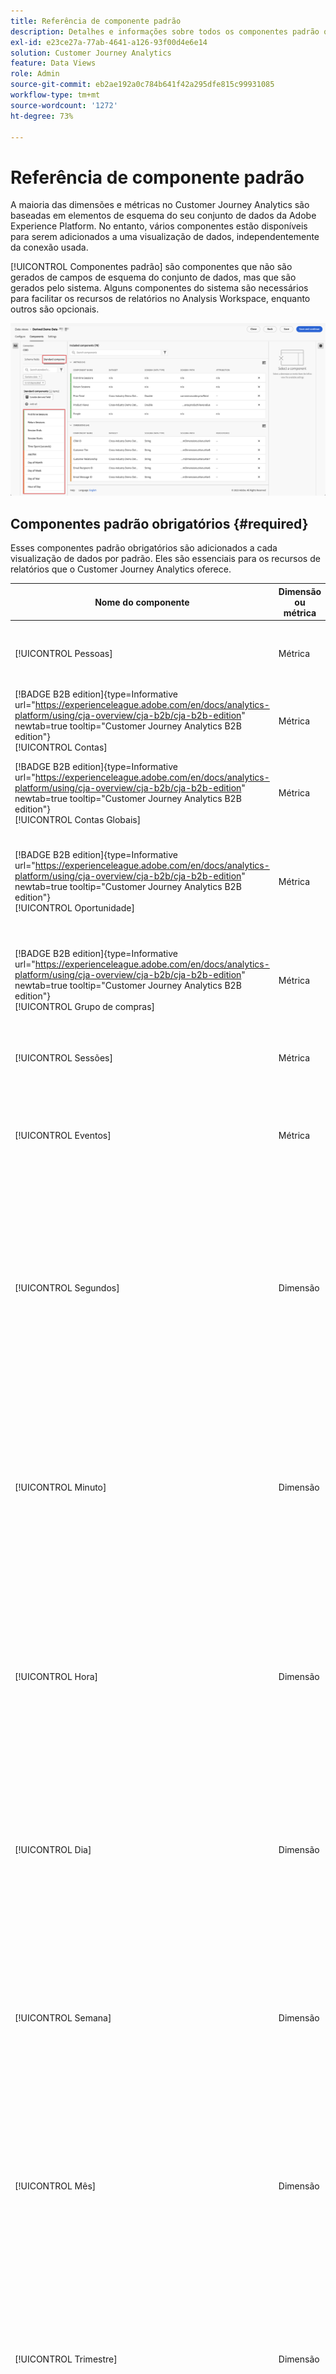 ```yaml
---
title: Referência de componente padrão
description: Detalhes e informações sobre todos os componentes padrão que podem ser adicionados a qualquer visualização de dados.
exl-id: e23ce27a-77ab-4641-a126-93f00d4e6e14
solution: Customer Journey Analytics
feature: Data Views
role: Admin
source-git-commit: eb2ae192a0c784b641f42a295dfe815c99931085
workflow-type: tm+mt
source-wordcount: '1272'
ht-degree: 73%

---
```


# Referência de componente padrão

A maioria das dimensões e métricas no Customer Journey Analytics são baseadas em elementos de esquema do seu conjunto de dados da Adobe Experience Platform. No entanto, vários componentes estão disponíveis para serem adicionados a uma visualização de dados, independentemente da conexão usada.

[!UICONTROL Componentes padrão] são componentes que não são gerados de campos de esquema do conjunto de dados, mas que são gerados pelo sistema. Alguns componentes do sistema são necessários para facilitar os recursos de relatórios no Analysis Workspace, enquanto outros são opcionais.

![Componentes padrão](assets/dataview-standard-components.png)

## Componentes padrão obrigatórios {#required}

Esses componentes padrão obrigatórios são adicionados a cada visualização de dados por padrão. Eles são essenciais para os recursos de relatórios que o Customer Journey Analytics oferece.

| Nome do componente | Dimensão ou métrica | Notas |
| --- | --- | --- |
| [!UICONTROL Pessoas] | Métrica | Baseado na ID de pessoa especificada em uma [!UICONTROL Conexão]. |
| [!BADGE B2B edition]{type=Informative url="https://experienceleague.adobe.com/en/docs/analytics-platform/using/cja-overview/cja-b2b/cja-b2b-edition" newtab=true tooltip="Customer Journey Analytics B2B edition"}<br/>[!UICONTROL Contas] | Métrica | Baseado na ID de Conta especificada em uma [!UICONTROL Conexão]. |
| [!BADGE B2B edition]{type=Informative url="https://experienceleague.adobe.com/en/docs/analytics-platform/using/cja-overview/cja-b2b/cja-b2b-edition" newtab=true tooltip="Customer Journey Analytics B2B edition"}<br/>[!UICONTROL Contas Globais] | Métrica | Com base na ID de Contas Globais especificada na [!UICONTROL Conexão]. |
| [!BADGE B2B edition]{type=Informative url="https://experienceleague.adobe.com/en/docs/analytics-platform/using/cja-overview/cja-b2b/cja-b2b-edition" newtab=true tooltip="Customer Journey Analytics B2B edition"}<br/>[!UICONTROL Oportunidade] | Métrica | As oportunidades, com base na ID de Oportunidade especificada na [!UICONTROL Conexão]. |
| [!BADGE B2B edition]{type=Informative url="https://experienceleague.adobe.com/en/docs/analytics-platform/using/cja-overview/cja-b2b/cja-b2b-edition" newtab=true tooltip="Customer Journey Analytics B2B edition"}<br/>[!UICONTROL Grupo de compras] | Métrica | Os grupos de compra, com base na ID do grupo de compra especificada na [!UICONTROL Conexão]. |
| [!UICONTROL Sessões] | Métrica | Baseado nas configurações de sessão da visualização de dados. |
| [!UICONTROL Eventos] | Métrica | O número de linhas de todos os conjuntos de dados de eventos em uma [!UICONTROL Conexão]. |
| [!UICONTROL Segundos] | Dimensão | O segundo em que um determinado evento aconteceu (arredondado para baixo). O primeiro item de dimensão é o primeiro segundo no intervalo de datas e o último item de dimensão é o último segundo no intervalo de datas. |
| [!UICONTROL Minuto] | Dimensão | O minuto em que um determinado evento aconteceu (arredondado para baixo). O primeiro item de dimensão é o primeiro minuto no intervalo de datas, e o último item de dimensão é o último minuto no intervalo de datas. |
| [!UICONTROL Hora] | Dimensão | A hora em que um determinado evento aconteceu (arredondada para baixo). O primeiro item de dimensão é a primeira hora no intervalo de datas, e o último item de dimensão é a última hora no intervalo de datas. |
| [!UICONTROL Dia] | Dimensão | O dia em que um determinado evento aconteceu. O primeiro item de dimensão é o primeiro dia no intervalo de datas, e o último item de dimensão é o último dia no intervalo de datas. |
| [!UICONTROL Semana] | Dimensão | A semana em que um determinado evento aconteceu. O primeiro item de dimensão é a primeira semana no intervalo de datas, e o último item de dimensão é a última semana no intervalo de datas. |
| [!UICONTROL Mês] | Dimensão | O mês em que um determinado evento aconteceu. O primeiro item de dimensão é o primeiro mês no intervalo de datas, e o último item de dimensão é o último mês no intervalo de datas. |
| [!UICONTROL Trimestre] | Dimensão | O trimestre em que um determinado evento aconteceu. O primeiro item de dimensão é o primeiro trimestre no intervalo de datas, e o último item de dimensão é o último trimestre no intervalo de datas. |
| [!UICONTROL Ano] | Dimensão | O ano em que um determinado evento aconteceu. O primeiro item de dimensão é o primeiro ano no intervalo de datas, e o último item de dimensão é o ano mais recente no intervalo de datas. |
| Profundidade do evento | Dimensão | Atribui valores numéricos sequenciais (1, 2, 3, etc.) a cada interação de evento em uma sessão. Com essa dimensão, você pode rastrear a progressão de eventos do início ao fim em uma sessão limitada. Por exemplo, quando usado em uma definição de segmento com uma regra definida como **[!UICONTROL Profundidade do evento]** **[!UICONTROL é igual a]** `1` em um contêiner de Sessão, você define um segmento que se segmenta somente para o primeiro evento de cada sessão. |
| [!UICONTROL Sessão inicia] | Métrica | O número de eventos que foram o primeiro evento de uma sessão. Quando usado em uma definição de segmento (por exemplo, &#39;[!UICONTROL Inícios de sessão] existe&#39;), ele segmenta somente para o primeiro evento de cada sessão.<p>Esse componente precisa ser incluído na visualização de dados para a seguinte [métrica calculada](/help/components/calc-metrics/default-calcmetrics.md) estar disponível no Espaço de trabalho: <ul><li>Taxa de início da sessão</li></p> |
| [!UICONTROL Sessão termina] | Métrica | O número de eventos que foram o último evento de uma sessão. Semelhante a [!UICONTROL Inícios de sessão], também pode ser usado em uma definição de segmento para segmentar os itens até o último evento de cada sessão.<p>Esse componente precisa ser incluído na visualização de dados para a seguinte [métrica calculada](/help/components/calc-metrics/default-calcmetrics.md) estar disponível no Espaço de trabalho: <ul><li>Taxa de término da sessão</li></p> |
| [!UICONTROL Tempo gasto (segundos)] | Métrica | Soma o tempo entre dois valores diferentes para uma dimensão.<p>Esse componente precisa ser incluído na visualização de dados para a seguinte [métricas calculada](/help/components/calc-metrics/default-calcmetrics.md) estar disponível no Espaço de trabalho: <ul><li>Tempo gasto por pessoa</li><li>Tempo gasto por sessão</li></p> |

{style="table-layout:auto"}

## Componentes padrão opcionais {#optional}

Os componentes padrão opcionais estão disponíveis em **[!UICONTROL Visualizações de dados]** > **[!UICONTROL Editar visualização de dados]** > **[!UICONTROL Componentes]** > **[!UICONTROL Componentes padrão]**.

| Nome do componente | Dimensão ou métrica | Notas e valores |
| --- | --- | --- |
| [!UICONTROL AM/PM] | Dimensão de separação de tempo | AM ou PM |
| [!UICONTROL ID do lote] | Dimensão | Identificador do lote Experience Platform do qual um [!UICONTROL Evento] fazia parte. |
| [!UICONTROL ID do conjunto de dados] | Dimensão | Identificador do conjunto de dados Experience Platform do qual um [!UICONTROL Evento] fazia parte. |
| [!UICONTROL Dia do mês] | Dimensão de separação de tempo | 1-31 |
| [!UICONTROL Dia da semana] | Dimensão de separação de tempo | Segunda-feira, terça-feira, quarta-feira, quinta-feira, sexta-feira, sábado, domingo |
| [!UICONTROL Dia do ano] | Dimensão de separação de tempo | 1-366 |
| [!UICONTROL Hora do dia] | Dimensão de separação de tempo | 0-23 |
| [!UICONTROL  Mês do ano] | Dimensão de separação de tempo | Janeiro - Dezembro |
| [!UICONTROL Primeiras sessões] | Métrica | A primeira sessão definida por uma pessoa na janela de relatórios. [Saiba mais](https://experienceleague.adobe.com/docs/analytics-platform/using/cja-dataviews/data-views-usecases.html?lang=pt-BR#new-repeat) |
| [!UICONTROL Sessões de retorno] | Métrica | O número de sessões que não foram a primeira sessão de uma pessoa. [Saiba mais](https://experienceleague.adobe.com/docs/analytics-platform/using/cja-dataviews/data-views-usecases.html?lang=pt-BR#new-repeat) |
| [!UICONTROL ID de pessoa] | Dimensão | Cada esquema de conjunto de dados definido na Experience Platform pode ter seu próprio conjunto de uma ou mais identidades definidas e associadas a um Namespace de identidade. Qualquer uma dessas identidades pode ser usada como a ID de pessoa. Os exemplos incluem: ID de cookie, ID compilada, ID de usuário, código de rastreamento etc. A dimensão [!UICONTROL ID de pessoa] é a base da combinação de conjuntos de dados e da identificação de pessoas únicas no Customer Journey Analytics.<p>Os possíveis casos de uso incluem:<ul><li>Crie um segmento em um valor de ID de pessoa específico para segmentar tudo de acordo com o comportamento desse usuário.</li><li>Depuração: certificar-se de que os dados de uma ID de cookie específica (ou uma ID de cliente específica) estejam lá.</li><li>Identificação dos usuários que entraram em contato com uma central de atendimento.</li></ul> |
| [!UICONTROL Namespace da ID de pessoa] | Dimensão | O tipo de ID no qual a [!UICONTROL ID de pessoa] consiste. São exemplos: `email address`, `cookie ID`, `Analytics ID` |
| [!BADGE B2B edition]{type=Informative url="https://experienceleague.adobe.com/en/docs/analytics-platform/using/cja-overview/cja-b2b/cja-b2b-edition" newtab=true tooltip="Customer Journey Analytics B2B edition"}<br/>[!UICONTROL ID da Conta Global] | Dimensão | A [!UICONTROL ID da Conta Global], quando você usa o contêiner da Conta Global em sua conexão. |
| [!BADGE B2B edition]{type=Informative url="https://experienceleague.adobe.com/en/docs/analytics-platform/using/cja-overview/cja-b2b/cja-b2b-edition" newtab=true tooltip="Customer Journey Analytics B2B edition"}<br/>[!UICONTROL ID da Conta] | Dimensão | A [!UICONTROL ID da Conta], quando você usa o contêiner de Conta em sua conexão. |
| [!BADGE B2B edition]{type=Informative url="https://experienceleague.adobe.com/en/docs/analytics-platform/using/cja-overview/cja-b2b/cja-b2b-edition" newtab=true tooltip="Customer Journey Analytics B2B edition"}<br/>[!UICONTROL ID da oportunidade] | Dimensão | A [!UICONTROL ID de oportunidade], quando você usa o contêiner de oportunidade em sua conexão. |
| [!BADGE B2B edition]{type=Informative url="https://experienceleague.adobe.com/en/docs/analytics-platform/using/cja-overview/cja-b2b/cja-b2b-edition" newtab=true tooltip="Customer Journey Analytics B2B edition"}<br/>[!UICONTROL ID do Grupo de Compras] | Dimensão | A [!UICONTROL ID do Grupo de Compra], quando você usa o contêiner do Grupo de Compra em sua conexão. |
| [!UICONTROL Trimestre do ano] | Dimensão de separação de tempo | T1, T2, T3, T4 |
| [!UICONTROL Repetição de sessão] | Métrica | O número de sessões que não foram a primeira sessão de uma pessoa. [Saiba mais](https://experienceleague.adobe.com/docs/analytics-platform/using/cja-dataviews/data-views-usecases.html?lang=pt-BR#new-repeat) |
| [!UICONTROL Tipo de sessão] | Dimensão | Essa dimensão tem dois valores: 1. [!UICONTROL Primeira vez] e 2. Retornando. O item da linha [!UICONTROL Primeira vez] inclui todo o comportamento (ou seja, métricas em relação a essa dimensão) de uma sessão que foi determinada como a primeira sessão definida de uma pessoa. Todo o restante está incluído no item da linha [!UICONTROL Retorno] (supondo que tudo pertença a uma sessão). Quando as métricas não fazem parte de nenhuma sessão, elas se encaixam no compartimento “Não aplicável” dessa dimensão. [Saiba mais](https://experienceleague.adobe.com/docs/analytics-platform/using/cja-dataviews/data-views-usecases.html?lang=pt-BR#new-repeat) |
| [!UICONTROL Tempo gasto por evento] | Dimensão | Segmenta a métrica [!UICONTROL Tempo gasto] em segmentos de [!UICONTROL Evento]. |
| [!UICONTROL Tempo gasto por sessão] | Dimensão | Segmenta a métrica [!UICONTROL Tempo gasto] em segmentos de [!UICONTROL Sessão]. |
| [!UICONTROL Tempo gasto por pessoa] | Dimensão | Segmenta a métrica [!UICONTROL Tempo gasto] em segmentos de [!UICONTROL Pessoa]. |
| [!UICONTROL Final de semana]/[!UICONTROL Dia de semana] | Dimensão de separação de tempo | Final de semana ou Dia de semana |

{style="table-layout:auto"}
